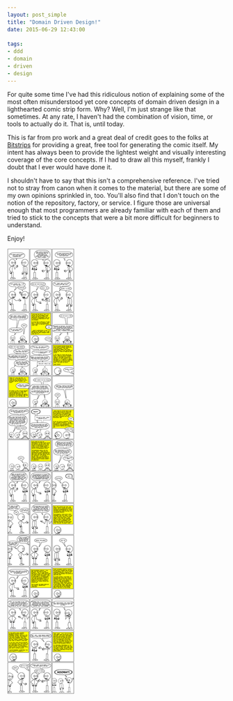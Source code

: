 ```yaml
---
layout: post_simple
title: "Domain Driven Design!"
date: 2015-06-29 12:43:00

tags:
- ddd
- domain
- driven
- design
---
```


For quite some time I've had this ridiculous notion of explaining some of the most often misunderstood yet core concepts of domain driven design in a lighthearted comic strip form. Why? Well, I'm just strange like that sometimes. At any rate, I haven't had the combination of vision, time, or tools to actually do it. That is, until today.

This is far from pro work and a great deal of credit goes to the folks at [Bitstrips](http://www.bitstrips.com) for providing a great, free tool for generating the comic itself. My intent has always been to provide the lightest weight and visually interesting coverage of the core concepts. If I had to draw all this myself, frankly I doubt that I ever would have done it.

I shouldn't have to say that this isn't a comprehensive reference. I've tried not to stray from canon when it comes to the material, but there are some of my own opinions sprinkled in, too. You'll also find that I don't touch on the notion of the repository, factory, or service. I figure those are universal enough that most programmers are already familiar with each of them and tried to stick to the concepts that were a bit more difficult for beginners to understand.

Enjoy!

![Domain Driven Design comic](/img/blog/ddd-comic.png)